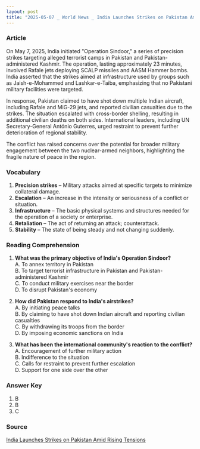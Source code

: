 ```yaml
---
layout: post
title: "2025-05-07 _ World News _ India Launches Strikes on Pakistan Amid Rising Tensions"
---
```


### Article

On May 7, 2025, India initiated "Operation Sindoor," a series of precision strikes targeting alleged terrorist camps in Pakistan and Pakistan-administered Kashmir. The operation, lasting approximately 23 minutes, involved Rafale jets deploying SCALP missiles and AASM Hammer bombs. India asserted that the strikes aimed at infrastructure used by groups such as Jaish-e-Mohammed and Lashkar-e-Taiba, emphasizing that no Pakistani military facilities were targeted.

In response, Pakistan claimed to have shot down multiple Indian aircraft, including Rafale and MiG-29 jets, and reported civilian casualties due to the strikes. The situation escalated with cross-border shelling, resulting in additional civilian deaths on both sides. International leaders, including UN Secretary-General António Guterres, urged restraint to prevent further deterioration of regional stability.

The conflict has raised concerns over the potential for broader military engagement between the two nuclear-armed neighbors, highlighting the fragile nature of peace in the region.

<!-- split -->

### Vocabulary

1. **Precision strikes** – Military attacks aimed at specific targets to minimize collateral damage.
2. **Escalation** – An increase in the intensity or seriousness of a conflict or situation.
3. **Infrastructure** – The basic physical systems and structures needed for the operation of a society or enterprise.
4. **Retaliation** – The act of returning an attack; counterattack.
5. **Stability** – The state of being steady and not changing suddenly.

<!-- split -->

### Reading Comprehension

1. **What was the primary objective of India's Operation Sindoor?**  
   A. To annex territory in Pakistan  
   B. To target terrorist infrastructure in Pakistan and Pakistan-administered Kashmir  
   C. To conduct military exercises near the border  
   D. To disrupt Pakistan's economy  

2. **How did Pakistan respond to India's airstrikes?**  
   A. By initiating peace talks  
   B. By claiming to have shot down Indian aircraft and reporting civilian casualties  
   C. By withdrawing its troops from the border  
   D. By imposing economic sanctions on India  

3. **What has been the international community's reaction to the conflict?**  
   A. Encouragement of further military action  
   B. Indifference to the situation  
   C. Calls for restraint to prevent further escalation  
   D. Support for one side over the other  

<!-- split -->

### Answer Key

1. B  
2. B  
3. C  

<!-- split -->

### Source

[India Launches Strikes on Pakistan Amid Rising Tensions](https://www.reuters.com/world/asia-pacific/india-launches-strikes-on-pakistan-may-7-2025/)
